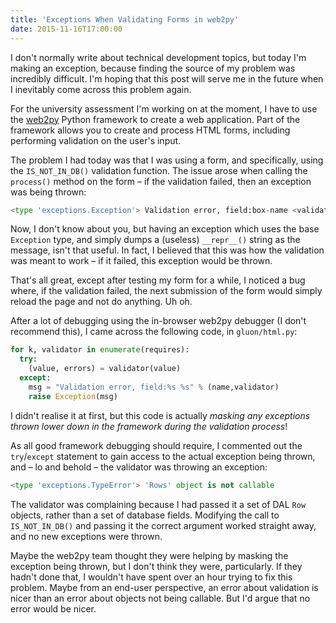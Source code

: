 ```yaml
---
title: 'Exceptions When Validating Forms in web2py'
date: 2015-11-16T17:00:00
---
```


I don't normally write about technical development topics, but today I'm making
an exception, because finding the source of my problem was incredibly difficult.
I'm hoping that this post will serve me in the future when I inevitably come
across this problem again. <!-- more -->

For the university assessment I'm working on at the moment, I have to use the
[web2py](http://web2py.com/) Python framework to create a web application. Part
of the framework allows you to create and process HTML forms, including
performing validation on the user's input.

The problem I had today was that I was using a form, and specifically, using the
`IS_NOT_IN_DB()` validation function. The issue arose when calling the
`process()` method on the form – if the validation failed, then an exception was
being thrown:

```python
<type 'exceptions.Exception'> Validation error, field:box-name <validators.IS_NOT_IN_DB object at 0x1125e4990>
```

Now, I don't know about you, but having an exception which uses the base
`Exception` type, and simply dumps a (useless) `__repr__()` string as the
message, isn't that useful. In fact, I believed that this was how the validation
was meant to work – if it failed, this exception would be thrown.

That's all great, except after testing my form for a while, I noticed a bug
where, if the validation failed, the next submission of the form would simply
reload the page and not do anything. Uh oh.

After a lot of debugging using the in-browser web2py debugger (I don't recommend
this), I came across the following code, in `gluon/html.py`:

```python
for k, validator in enumerate(requires):
  try:
    (value, errors) = validator(value)
  except:
    msg = "Validation error, field:%s %s" % (name,validator)
    raise Exception(msg)
```

I didn't realise it at first, but this code is actually _masking any exceptions
thrown lower down in the framework during the validation process_!

As all good framework debugging should require, I commented out the
`try`/`except` statement to gain access to the actual exception being thrown,
and – lo and behold – the validator was throwing an exception:

```python
<type 'exceptions.TypeError'> 'Rows' object is not callable
```

The validator was complaining because I had passed it a set of DAL `Row`
objects, rather than a set of database fields. Modifying the call to
`IS_NOT_IN_DB()` and passing it the correct argument worked straight away, and
no new exceptions were thrown.

Maybe the web2py team thought they were helping by masking the exception being
thrown, but I don't think they were, particularly. If they hadn't done that, I
wouldn't have spent over an hour trying to fix this problem. Maybe from an
end-user perspective, an error about validation is nicer than an error about
objects not being callable. But I'd argue that no error would be nicer.
